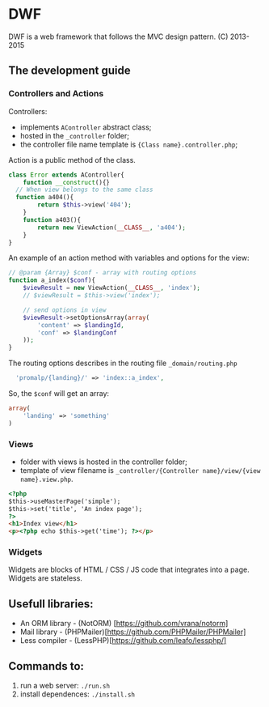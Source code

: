 # DWF

DWF is a web framework that follows the MVC design pattern.
(C) 2013-2015

## The development guide

### Controllers and Actions
Controllers:
- implements `AController` abstract class;
- hosted in the `_controller` folder;
- the controller file name template  is `{Class name}.controller.php`;

Action is a public method of the class.

``` php
class Error extends AController{
	function __construct(){}
  // When view belongs to the same class
  function a404(){
		return $this->view('404');
	}
	function a403(){
		return new ViewAction(__CLASS__, 'a404');
	}
}
```

An example of an action method with variables and options for the view:
``` php
// @param {Array} $conf - array with routing options
function a_index($conf){
	$viewResult = new ViewAction(__CLASS__, 'index');
	// $viewResult = $this->view('index');

	// send options in view 
	$viewResult->setOptionsArray(array(
	 	'content' => $landingId,
	 	'conf' => $landingConf
	));
}
```

The routing options describes in the routing file `_domain/routing.php` 
``` php
  'promalp/{landing}/' => 'index::a_index',
```
So, the `$conf` will get an array:
``` php
array(
	'landing' => 'something'
)
```

### Views
- folder with views is hosted in the controller folder;
- template of view filename is `_controller/{Controller name}/view/{view name}.view.php`.

```html
<?php 
$this->useMasterPage('simple');
$this->set('title', 'An index page');
?>
<h1>Index view</h1>
<p><?php echo $this->get('time'); ?></p>
```

### Widgets
Widgets are blocks of HTML / CSS / JS code that integrates into a page. Widgets are stateless.


## Usefull libraries:
- An ORM library - (NotORM) [https://github.com/vrana/notorm] 
- Mail library - (PHPMailer)[https://github.com/PHPMailer/PHPMailer]
- Less compiler - (LessPHP)[https://github.com/leafo/lessphp/]

## Commands to:
1. run a web server: `./run.sh`
2. install dependences: `./install.sh`


